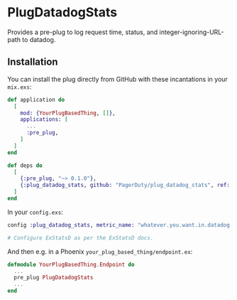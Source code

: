 # PlugDatadogStats

Provides a pre-plug to log request time, status, and integer-ignoring-URL-path
to datadog.

## Installation

You can install the plug directly from GitHub with these incantations in your `mix.exs`:

```elixir
def application do
  [
    mod: {YourPlugBasedThing, []},
    applications: [
      ...
      :pre_plug,
    ]
  ]
end

def deps do
  [
    {:pre_plug, "~> 0.1.0"},
    {:plug_datadog_stats, github: "PagerDuty/plug_datadog_stats", ref: "0.1.0"},
  ]
end
```

In your `config.exs`:

```elixir
config :plug_datadog_stats, metric_name: "whatever.you.want.in.datadog.resp_time"

# Configure ExStatsD as per the ExStatsD docs.
```

And then e.g. in a Phoenix `your_plug_based_thing/endpoint.ex`:

```elixir
defmodule YourPlugBasedThing.Endpoint do
  ...
  pre_plug PlugDatadogStats
  ...
end
```
